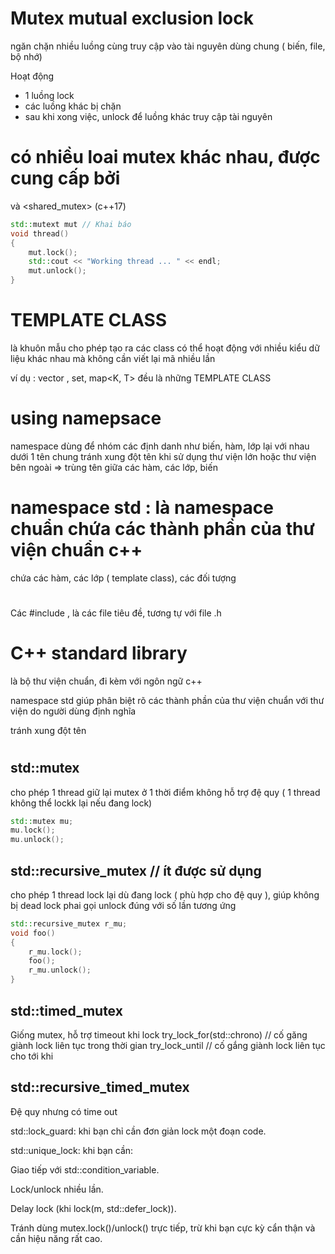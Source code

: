 # Mutex mutual exclusion lock
ngăn chặn nhiều luồng cùng truy cập vào tài nguyên dùng chung ( biến, file, bộ nhớ) 

Hoạt động 
- 1 luồng lock
- các luồng khác bị chặn 
- sau khi xong việc, unlock để luồng khác truy cập tài nguyên 
# có nhiều loai mutex khác nhau, được cung cấp bởi
<mutex> và <shared_mutex> (c++17)

```cpp
std::mutext mut // Khai báo 
void thread()
{
    mut.lock(); 
    std::cout << "Working thread ... " << endl; 
    mut.unlock(); 
}
```


# TEMPLATE CLASS
là khuôn mẫu cho phép tạo ra các class có thể hoạt động với nhiều kiểu dữ liệu khác nhau mà không cần viết lại mã nhiều lần

ví dụ :
vector<T> , set<T>, map<K, T> đều là những TEMPLATE CLASS 

# using namepsace
namespace dùng để nhóm các định danh như biến, hàm, lớp lại với nhau dưới 1 tên chung tránh xung đột tên khi sử dụng thư viện lớn hoặc thư viện bên ngoài
=> trùng tên giữa các hàm, các lớp, biến
# namespace std : là namespace chuẩn chứa các thành phần của thư viện chuẩn c++
chứa các hàm, các lớp ( template class), các đối tượng

#
Các #include <iostream> , <vector> là các file tiêu đề, tương tự với file .h

# C++ standard library 
là bộ thư viện chuẩn, đi kèm với ngôn ngữ c++

namespace std giúp 
phân biệt rõ các thành phần của thư viện chuẩn với thư viện do người dùng định nghĩa 

tránh xung đột tên

# <mutex>

## std::mutex
cho phép 1 thread giữ lại mutex ở 1 thời điểm 
không hỗ trợ đệ quy ( 1 thread không thể lockk lại nếu đang lock) 
```cpp
std::mutex mu;
mu.lock(); 
mu.unlock(); 

```
## std::recursive_mutex // ít được sử dụng
cho phép 1 thread lock lại dù đang lock ( phù hợp cho đệ quy ), giúp không bị dead lock
phai gọi unlock đúng với số lần tương ứng
```cpp
std::recursive_mutex r_mu; 
void foo()
{
    r_mu.lock(); 
    foo(); 
    r_mu.unlock();
}
```
## std::timed_mutex
Giống mutex, hỗ trợ timeout khi lock 
try_lock_for(std::chrono)           // cố găng giành lock liên tục trong thời gian 
try_lock_until             // cố gắng giành lock liên tục cho tới khi

## std::recursive_timed_mutex
Đệ quy nhưng có time out


std::lock_guard: khi bạn chỉ cần đơn giản lock một đoạn code.

std::unique_lock: khi bạn cần:

Giao tiếp với std::condition_variable.

Lock/unlock nhiều lần.

Delay lock (khi lock(m, std::defer_lock)).

Tránh dùng mutex.lock()/unlock() trực tiếp, trừ khi bạn cực kỳ cẩn thận và cần hiệu năng rất cao.



